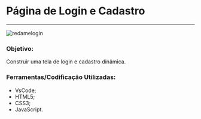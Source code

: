 # Página de Login e Cadastro
------------
![redamelogin](https://user-images.githubusercontent.com/48417347/84444007-200a6980-ac17-11ea-85b5-00b28c7f9038.png)

### Objetivo:
Construir uma tela de login e cadastro dinâmica.

### Ferramentas/Codificação Utilizadas:
- VsCode;
- HTML5;
- CSS3;
- JavaScript.
